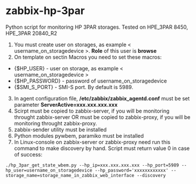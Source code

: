 # zabbix-hp-3par

Python script for monitoring HP 3PAR storages. Tested on HPE_3PAR 8450,  HPE_3PAR 20840_R2

1) You must create user on storages, as example < username_on_storagedevice >. **Role** of this user is **browse**
2) On template on sectin Macros you need to set these macros:
- {$HP_USER} - user on storage, as example < username_on_storagedevice >
- {$HP_PASSWORD} - password of username_on_storagedevice
- {$SMI_S_PORT} - SMI-S port. By default is 5989.

3) In agent configuration file, **/etc/zabbix/zabbix_agentd.conf** must be set parameter **ServerActive=xxx.xxx.xxx.xxx**
4) Scirpt must be copied to zabbix-server, if you will be monitoring throught zabbix-server OR must be copied to zabbix-proxy, if you will be monitoring throught zabbix-proxy.
5) zabbix-sender utility must be installed
6) Python modules pywbem, paramiko must be installed
7) In Linux-console on zabbix-server or zabbix-proxy need run this command to make discovery by hand. Script must return value 0 in case of success:
```
./hp_3par_get_state_wbem.py --hp_ip=xxx.xxx.xxx.xxx --hp_port=5989 --hp_user=username_on_storagedevice --hp_password='xxxxxxxxxxxx' --storage_name=storage_name_in_zabbix_web_interface --discovery
```
